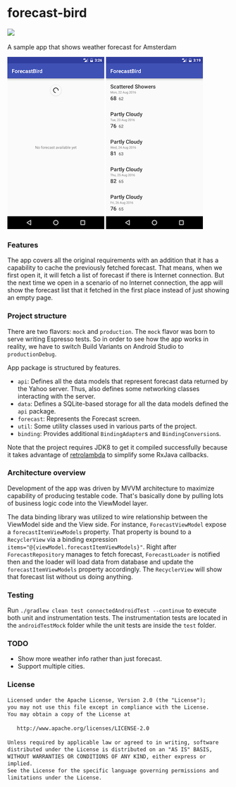 # forecast-bird
<a href="https://travis-ci.org/thuytrinh/forecast-bird"><img src='https://travis-ci.org/thuytrinh/forecast-bird.svg?branch=master'></a>

A sample app that shows weather forecast for Amsterdam

![fetching](screenshots/screenshot-fetching.png) ![done](screenshots/screenshot-data.png)
### Features
The app covers all the original requirements with an addition that it has a capability to cache the previously fetched forecast. That means, when we first open it, it will fetch a list of forecast if there is Internet connection. But the next time we open in a scenario of no Internet connection, the app will show the forecast list that it fetched in the first place instead of just showing an empty page.
### Project structure
There are two flavors: `mock` and `production`. The `mock` flavor was born to serve writing Espresso tests. So in order to see how the app works in reality, we have to switch Build Variants on Android Studio to `productionDebug`.

App package is structured by features.
  * `api`: Defines all the data models that represent forecast data returned by the Yahoo server. Thus, also defines some networking classes interacting with the server.
  * `data`: Defines a SQLite-based storage for all the data models defined the `api` package.
  * `forecast`: Represents the Forecast screen.
  * `util`: Some utility classes used in various parts of the project.
  * `binding`: Provides additional `BindingAdapter`s and `BindingConversion`s.

Note that the project requires JDK8 to get it compiled successfully because it takes advantage of [retrolambda](https://github.com/evant/gradle-retrolambda) to simplify some RxJava callbacks.
### Architecture overview
Development of the app was driven by MVVM architecture to maximize capability of producing testable code. That's basically done by pulling lots of business logic code into the ViewModel layer.

The data binding library was utilized to wire relationship between the ViewModel side and the View side. For instance, `ForecastViewModel` expose a `forecastItemViewModels` property. That property is bound to a `RecyclerView` via a binding expression `items="@{viewModel.forecastItemViewModels}"`. Right after `ForecastRepository` manages to fetch forecast, `ForecastLoader` is notified then and the loader will load data from database and update the `forecastItemViewModels` property accordingly. The `RecyclerView` will show that forecast list without us doing anything.

### Testing
Run `./gradlew clean test connectedAndroidTest --continue` to execute both unit and instrumentation tests. The instrumentation tests are located in the `androidTestMock` folder while the unit tests are inside the `test` folder.

### TODO
* Show more weather info rather than just forecast.
* Support multiple cities.

### License

    Licensed under the Apache License, Version 2.0 (the "License");
    you may not use this file except in compliance with the License.
    You may obtain a copy of the License at

       http://www.apache.org/licenses/LICENSE-2.0

    Unless required by applicable law or agreed to in writing, software
    distributed under the License is distributed on an "AS IS" BASIS,
    WITHOUT WARRANTIES OR CONDITIONS OF ANY KIND, either express or implied.
    See the License for the specific language governing permissions and
    limitations under the License.
